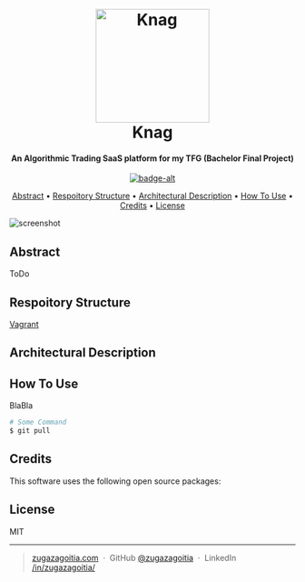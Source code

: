 <h1 align="center">
  <br>
  <a href="logo-link"><img src="logo-url" alt="Knag" width="200"></a>
  <br>
  Knag
  <br>
</h1>

<h4 align="center">An Algorithmic Trading SaaS platform for my TFG (Bachelor Final Project)</h4>

<p align="center">
  <a href="badge-link">
    <img src="badge-image" alt="badge-alt">
  </a>
</p>

<p align="center">
  <a href="#abstract">Abstract</a> •
  <a href="#respoitory-structure">Respoitory Structure</a> •
  <a href="#architectural-description">Architectural Description</a> •
  <a href="#how-to-use">How To Use</a> •
  <a href="#credits">Credits</a> •
  <a href="#license">License</a>
</p>

![screenshot](https://raw.githubusercontent.com/amitmerchant1990/electron-markdownify/master/app/img/markdownify.gif)

## Abstract

ToDo

## Respoitory Structure

[Vagrant](/vagrant/README.md)


## Architectural Description


## How To Use


BlaBla

```bash
# Some Command
$ git pull
```


## Credits

This software uses the following open source packages:


## License

MIT

---

> [zugazagoitia.com](https://www.zugazagoitia.com) &nbsp;&middot;&nbsp;
> GitHub [@zugazagoitia](https://github.com/zugazagoitia) &nbsp;&middot;&nbsp;
> LinkedIn [/in/zugazagoitia/](https://www.linkedin.com/in/zugazagoitia/)
